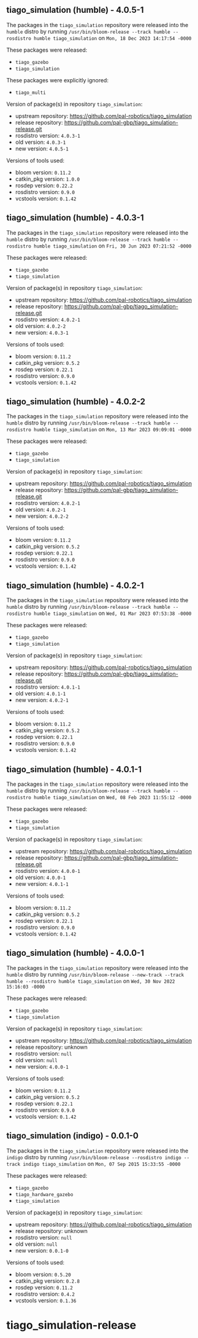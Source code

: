 ## tiago_simulation (humble) - 4.0.5-1

The packages in the `tiago_simulation` repository were released into the `humble` distro by running `/usr/bin/bloom-release --track humble --rosdistro humble tiago_simulation` on `Mon, 18 Dec 2023 14:17:54 -0000`

These packages were released:
- `tiago_gazebo`
- `tiago_simulation`

These packages were explicitly ignored:
- `tiago_multi`

Version of package(s) in repository `tiago_simulation`:

- upstream repository: https://github.com/pal-robotics/tiago_simulation
- release repository: https://github.com/pal-gbp/tiago_simulation-release.git
- rosdistro version: `4.0.3-1`
- old version: `4.0.3-1`
- new version: `4.0.5-1`

Versions of tools used:

- bloom version: `0.11.2`
- catkin_pkg version: `1.0.0`
- rosdep version: `0.22.2`
- rosdistro version: `0.9.0`
- vcstools version: `0.1.42`


## tiago_simulation (humble) - 4.0.3-1

The packages in the `tiago_simulation` repository were released into the `humble` distro by running `/usr/bin/bloom-release --track humble --rosdistro humble tiago_simulation` on `Fri, 30 Jun 2023 07:21:52 -0000`

These packages were released:
- `tiago_gazebo`
- `tiago_simulation`

Version of package(s) in repository `tiago_simulation`:

- upstream repository: https://github.com/pal-robotics/tiago_simulation
- release repository: https://github.com/pal-gbp/tiago_simulation-release.git
- rosdistro version: `4.0.2-1`
- old version: `4.0.2-2`
- new version: `4.0.3-1`

Versions of tools used:

- bloom version: `0.11.2`
- catkin_pkg version: `0.5.2`
- rosdep version: `0.22.1`
- rosdistro version: `0.9.0`
- vcstools version: `0.1.42`


## tiago_simulation (humble) - 4.0.2-2

The packages in the `tiago_simulation` repository were released into the `humble` distro by running `/usr/bin/bloom-release --track humble --rosdistro humble tiago_simulation` on `Mon, 13 Mar 2023 09:09:01 -0000`

These packages were released:
- `tiago_gazebo`
- `tiago_simulation`

Version of package(s) in repository `tiago_simulation`:

- upstream repository: https://github.com/pal-robotics/tiago_simulation
- release repository: https://github.com/pal-gbp/tiago_simulation-release.git
- rosdistro version: `4.0.2-1`
- old version: `4.0.2-1`
- new version: `4.0.2-2`

Versions of tools used:

- bloom version: `0.11.2`
- catkin_pkg version: `0.5.2`
- rosdep version: `0.22.1`
- rosdistro version: `0.9.0`
- vcstools version: `0.1.42`


## tiago_simulation (humble) - 4.0.2-1

The packages in the `tiago_simulation` repository were released into the `humble` distro by running `/usr/bin/bloom-release --track humble --rosdistro humble tiago_simulation` on `Wed, 01 Mar 2023 07:53:38 -0000`

These packages were released:
- `tiago_gazebo`
- `tiago_simulation`

Version of package(s) in repository `tiago_simulation`:

- upstream repository: https://github.com/pal-robotics/tiago_simulation
- release repository: https://github.com/pal-gbp/tiago_simulation-release.git
- rosdistro version: `4.0.1-1`
- old version: `4.0.1-1`
- new version: `4.0.2-1`

Versions of tools used:

- bloom version: `0.11.2`
- catkin_pkg version: `0.5.2`
- rosdep version: `0.22.1`
- rosdistro version: `0.9.0`
- vcstools version: `0.1.42`


## tiago_simulation (humble) - 4.0.1-1

The packages in the `tiago_simulation` repository were released into the `humble` distro by running `/usr/bin/bloom-release --track humble --rosdistro humble tiago_simulation` on `Wed, 08 Feb 2023 11:55:12 -0000`

These packages were released:
- `tiago_gazebo`
- `tiago_simulation`

Version of package(s) in repository `tiago_simulation`:

- upstream repository: https://github.com/pal-robotics/tiago_simulation
- release repository: https://github.com/pal-gbp/tiago_simulation-release.git
- rosdistro version: `4.0.0-1`
- old version: `4.0.0-1`
- new version: `4.0.1-1`

Versions of tools used:

- bloom version: `0.11.2`
- catkin_pkg version: `0.5.2`
- rosdep version: `0.22.1`
- rosdistro version: `0.9.0`
- vcstools version: `0.1.42`


## tiago_simulation (humble) - 4.0.0-1

The packages in the `tiago_simulation` repository were released into the `humble` distro by running `/usr/bin/bloom-release --new-track --track humble --rosdistro humble tiago_simulation` on `Wed, 30 Nov 2022 15:16:03 -0000`

These packages were released:
- `tiago_gazebo`
- `tiago_simulation`

Version of package(s) in repository `tiago_simulation`:

- upstream repository: https://github.com/pal-robotics/tiago_simulation
- release repository: unknown
- rosdistro version: `null`
- old version: `null`
- new version: `4.0.0-1`

Versions of tools used:

- bloom version: `0.11.2`
- catkin_pkg version: `0.5.2`
- rosdep version: `0.22.1`
- rosdistro version: `0.9.0`
- vcstools version: `0.1.42`


## tiago_simulation (indigo) - 0.0.1-0

The packages in the `tiago_simulation` repository were released into the `indigo` distro by running `/usr/bin/bloom-release --rosdistro indigo --track indigo tiago_simulation` on `Mon, 07 Sep 2015 15:33:55 -0000`

These packages were released:
- `tiago_gazebo`
- `tiago_hardware_gazebo`
- `tiago_simulation`

Version of package(s) in repository `tiago_simulation`:
- upstream repository: https://github.com/pal-robotics/tiago_simulation
- release repository: unknown
- rosdistro version: `null`
- old version: `null`
- new version: `0.0.1-0`

Versions of tools used:
- bloom version: `0.5.20`
- catkin_pkg version: `0.2.8`
- rosdep version: `0.11.2`
- rosdistro version: `0.4.2`
- vcstools version: `0.1.36`


# tiago_simulation-release
